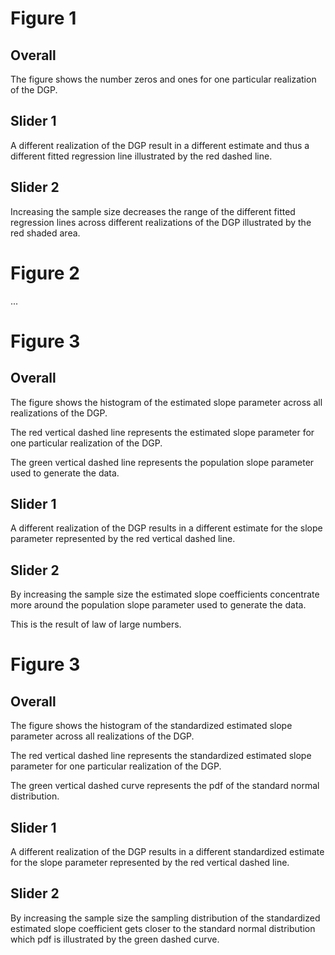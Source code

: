 
# Figure 1

## Overall

The figure shows the number zeros and ones for one particular realization of the DGP.





## Slider 1

A different realization of the DGP result in a different estimate and thus a different fitted regression line illustrated by the red dashed line.

## Slider 2

Increasing the sample size decreases the range of the different fitted regression lines across different realizations of the DGP illustrated by the red shaded area.

# Figure 2

... 

# Figure 3

## Overall

The figure shows the histogram of the estimated slope parameter across all realizations of the DGP.

The red vertical dashed line represents the estimated slope parameter for one particular realization of the DGP.

The green vertical dashed line represents the population slope parameter used to generate the data.

## Slider 1

A different realization of the DGP results in a different estimate for the slope parameter represented by the red vertical dashed line.

## Slider 2

By increasing the sample size the estimated slope coefficients concentrate more around the population slope parameter used to generate the data.

This is the result of law of large numbers.

# Figure 3

## Overall

The figure shows the histogram of the standardized estimated slope parameter across all realizations of the DGP.

The red vertical dashed line represents the standardized estimated slope parameter for one particular realization of the DGP.

The green vertical dashed curve represents the pdf of the standard normal distribution.

## Slider 1

A different realization of the DGP results in a different standardized estimate for the slope parameter represented by the red vertical dashed line.

## Slider 2

By increasing the sample size the sampling distribution of the standardized estimated slope coefficient gets closer to the standard normal distribution which pdf is illustrated by the green dashed curve.
